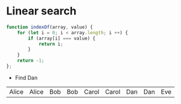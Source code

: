 # Linear search

```js
function indexOf(array, value) {
    for (let i = 0; i < array.length; i ++) {
        if (array[i] === value) {
            return i;
        }
    }
    return -1;
};
```

* Find Dan

<table>
    <tr>
        <td class="fragment fragment-dn" data-style="out-in">Alice</td>
        <td class="fragment fragment-dn background-blue" data-style="in-out">Alice</td>
        <td class="fragment fragment-dn" data-style="out-in" data-index="2">Bob</td>
        <td class="fragment fragment-dn background-blue" data-style="in-out" data-index="2">Bob</td>
        <td class="fragment fragment-dn" data-style="out-in" data-index="3">Carol</td>
        <td class="fragment fragment-dn background-blue" data-style="in-out" data-index="3">Carol</td>
        <td class="fragment fragment-dn" data-style="out-in" data-index="4">Dan</td>
        <td class="fragment fragment-dn background-green" data-style="in-out" data-index="4">Dan</td>
        <td>Eve</td>
    </tr>
</table>

